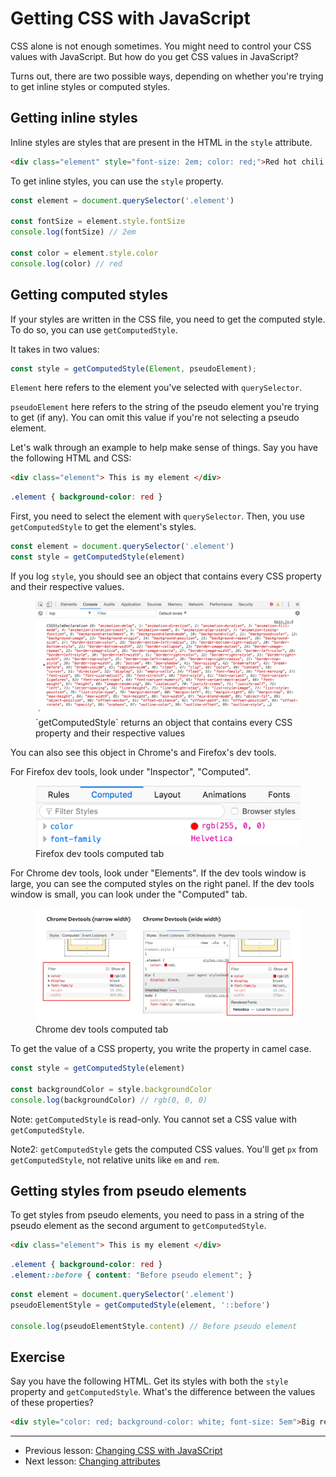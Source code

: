 # Getting CSS with JavaScript

CSS alone is not enough sometimes. You might need to control your CSS values with JavaScript. But how do you get CSS values in JavaScript?

Turns out, there are two possible ways, depending on whether you're trying to get inline styles or computed styles.

## Getting inline styles

Inline styles are styles that are present in the HTML in the `style` attribute.

```html
<div class="element" style="font-size: 2em; color: red;">Red hot chili pepper!</div>
```

To get inline styles, you can use the `style` property.

```js
const element = document.querySelector('.element')

const fontSize = element.style.fontSize
console.log(fontSize) // 2em

const color = element.style.color
console.log(color) // red
```

## Getting computed styles

If your styles are written in the CSS file, you need to get the computed style. To do so, you can use `getComputedStyle`.

It takes in two values:

```js
const style = getComputedStyle(Element, pseudoElement);
```

`Element` here refers to the element you've selected with `querySelector`.

`pseudoElement` here refers to the string of the pseudo element you're trying to get (if any). You can omit this value if you're not selecting a pseudo element.

Let's walk through an example to help make sense of things. Say you have the following HTML and CSS:

```html
<div class="element"> This is my element </div>
```

```css
.element { background-color: red }
```

First, you need to select the element with `querySelector`. Then, you use `getComputedStyle` to get the element's styles.

```js
const element = document.querySelector('.element')
const style = getComputedStyle(element)
```

If you log `style`, you should see an object that contains every CSS property and their respective values.

<figure>
  <img src="../../images/dom-basics/get-css/all-properties.png" alt="`getComputedStyle` returns an object that contains every CSS property and their respective values">
  <figcaption>`getComputedStyle` returns an object that contains every CSS property and their respective values</figcaption>
</figure>

You can also see this object in Chrome's and Firefox's dev tools.

For Firefox dev tools, look under "Inspector", "Computed".

<figure>
  <img src="../../images/dom-basics/get-css/firefox.png" alt="Firefox dev tools computed tab">
  <figcaption aria-hidden>Firefox dev tools computed tab</figcaption>
</figure>

For Chrome dev tools, look under "Elements". If the dev tools window is large, you can see the computed styles on the right panel. If the dev tools window is small, you can look under the "Computed" tab.

<figure>
  <img src="../../images/dom-basics/get-css/chrome.png" alt="Chrome dev tools computed tab">
  <figcaption aria-hidden>Chrome dev tools computed tab</figcaption>
</figure>

To get the value of a CSS property, you write the property in camel case.

```js
const style = getComputedStyle(element)

const backgroundColor = style.backgroundColor
console.log(backgroundColor) // rgb(0, 0, 0)
```

Note: `getComputedStyle` is read-only. You cannot set a CSS value with `getComputedStyle`.

Note2: `getComputedStyle` gets the computed CSS values. You'll get `px` from `getComputedStyle`, not relative units like `em` and `rem`.

## Getting styles from pseudo elements

To get styles from pseudo elements, you need to pass in a string of the pseudo element as the second argument to `getComputedStyle`.

```html
<div class="element"> This is my element </div>
```

```css
.element { background-color: red }
.element::before { content: "Before pseudo element"; }
```

```js
const element = document.querySelector('.element')
pseudoElementStyle = getComputedStyle(element, '::before')

console.log(pseudoElementStyle.content) // Before pseudo element
```

## Exercise

Say you have the following HTML. Get its styles with both the `style` property and `getComputedStyle`. What's the difference between the values of these properties?

```html
<div style="color: red; background-color: white; font-size: 5em">Big red text!</div>
```

---

- Previous lesson: [Changing CSS with JavaSCript](02.changing-css.md)
- Next lesson: [Changing attributes](04.changing-attributes.md)

